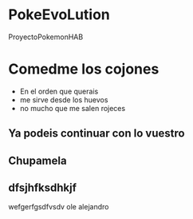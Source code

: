 # PokeEvoLution

ProyectoPokemonHAB

# Comedme los cojones

-   En el orden que querais
-   me sirve desde los huevos
-   no mucho que me salen rojeces

## Ya podeis continuar con lo vuestro

## Chupamela

## dfsjhfksdhkjf
wefgerfgsdfvsdv
ole alejandro 